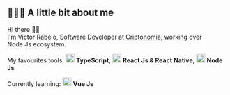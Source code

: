## 👨🏻‍💻 A little bit about me

Hi there 👋🏻  
I'm Victor Rabelo, Software Developer at [Criptonomia](https://criptonomia.com), working over Node.Js ecosystem.

My favourites tools: <img src="https://xesque.rocketseat.dev/platform/tech/typescript.svg" width="20"/> <b>TypeScript</b>, <img src="https://xesque.rocketseat.dev/platform/tech/react-native.svg" width="20"/> <b>React Js & React Native</b>, <img src="https://xesque.rocketseat.dev/platform/tech/node.svg" width="20"/> <b>Node Js</b>

Currently learning: <img src="https://xesque.rocketseat.dev/platform/tech/vuejs.svg" width="20"/> <b>Vue Js</b>
